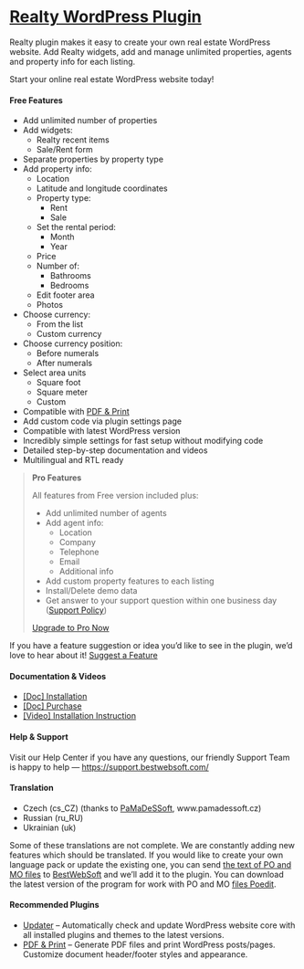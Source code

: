 <a href="https://bestwebsoft.com/products/wordpress/plugins/realty/" target=_blank>Realty WordPress Plugin</a>
========================

<p>Realty plugin makes it easy to create your own real estate WordPress website. Add Realty widgets, add and manage unlimited properties, agents and property info for each listing.</p>
<p>Start your online real estate WordPress website today!</p>
<p><span class="embed-youtube" style="text-align:center; display: block;"></span></p>
<h4>Free Features</h4>
<ul>
<li>Add unlimited number of properties</li>
<li>Add widgets:
<ul>
<li>Realty recent items</li>
<li>Sale/Rent form</li>
</ul>
</li>
<li>Separate properties by property type</li>
<li>Add property info:
<ul>
<li>Location</li>
<li>Latitude and longitude coordinates</li>
<li>Property type:
<ul>
<li>Rent</li>
<li>Sale</li>
</ul>
</li>
<li>Set the rental period:
<ul>
<li>Month</li>
<li>Year</li>
</ul>
</li>
<li>Price</li>
<li>Number of:
<ul>
<li>Bathrooms</li>
<li>Bedrooms</li>
</ul>
</li>
<li>Edit footer area</li>
<li>Photos</li>
</ul>
</li>
<li>Choose currency:
<ul>
<li>From the list</li>
<li>Custom currency</li>
</ul>
</li>
<li>Choose currency position:
<ul>
<li>Before numerals</li>
<li>After numerals</li>
</ul>
</li>
<li>Select area units
<ul>
<li>Square foot</li>
<li>Square meter</li>
<li>Custom</li>
</ul>
</li>
<li>Compatible with <a href="https://bestwebsoft.com/products/wordpress/plugins/pdf-print/?k=73f02a14010b47f9661a001214db1f5f" rel="nofollow ugc">PDF &amp; Print</a></li>
<li>Add custom code via plugin settings page</li>
<li>Compatible with latest WordPress version</li>
<li>Incredibly simple settings for fast setup without modifying code</li>
<li>Detailed step-by-step documentation and videos</li>
<li>Multilingual and RTL ready</li>
</ul>
<blockquote>
<p><strong>Pro Features</strong></p>
<p>All features from Free version included plus:</p>
<ul>
<li>Add unlimited number of agents</li>
<li>Add agent info:
<ul>
<li>Location</li>
<li>Company</li>
<li>Telephone</li>
<li>Email</li>
<li>Additional info</li>
</ul>
</li>
<li>Add custom property features to each listing</li>
<li>Install/Delete demo data</li>
<li>Get answer to your support question within one business day (<a href="https://bestwebsoft.com/support-policy/" rel="nofollow ugc">Support Policy</a>)</li>
</ul>
<p><a href="https://bestwebsoft.com/products/wordpress/plugins/realty/?k=143e150e92b9751b52da0cd46fb6f5cf" rel="nofollow ugc">Upgrade to Pro Now</a></p>
</blockquote>
<p>If you have a feature suggestion or idea you&#8217;d like to see in the plugin, we&#8217;d love to hear about it! <a href="https://support.bestwebsoft.com/hc/en-us/requests/new" rel="nofollow ugc">Suggest a Feature</a></p>
<h4>Documentation &amp; Videos</h4>
<ul>
<li><a href="https://bestwebsoft.com/documentation/how-to-install-a-wordpress-product/how-to-install-a-wordpress-plugin/" rel="nofollow ugc">[Doc] Installation</a></li>
<li><a href="https://bestwebsoft.com/documentation/how-to-purchase-a-wordpress-plugin/how-to-purchase-wordpress-plugin-from-bestwebsoft/" rel="nofollow ugc">[Doc] Purchase</a></li>
<li><a href="https://www.youtube.com/watch?v=_BQCk4D-CyI" rel="nofollow ugc">[Video] Installation Instruction</a></li>
</ul>
<h4>Help &amp; Support</h4>
<p>Visit our Help Center if you have any questions, our friendly Support Team is happy to help — <a href="https://support.bestwebsoft.com/" rel="nofollow ugc">https://support.bestwebsoft.com/</a></p>
<h4>Translation</h4>
<ul>
<li>Czech (cs_CZ) (thanks to <a href="mailto:&#105;&#110;&#102;&#111;&#064;&#x70;&#x61;&#x6d;&#x61;&#x64;&#x65;&#115;&#115;&#111;&#102;&#116;.&#x63;&#x7a;" rel="nofollow ugc">PaMaDeSSoft</a>, www.pamadessoft.cz)</li>
<li>Russian (ru_RU)</li>
<li>Ukrainian (uk)</li>
</ul>
<p>Some of these translations are not complete. We are constantly adding new features which should be translated. If you would like to create your own language pack or update the existing one, you can send <a href="https://codex.wordpress.org/Translating_WordPress" rel="nofollow ugc">the text of PO and MO files</a> to <a href="https://support.bestwebsoft.com/hc/en-us/requests/new" rel="nofollow ugc">BestWebSoft</a> and we&#8217;ll add it to the plugin. You can download the latest version of the program for work with PO and MO <a href="https://www.poedit.net/download.php" rel="nofollow ugc">files Poedit</a>.</p>
<h4>Recommended Plugins</h4>
<ul>
<li><a href="https://bestwebsoft.com/products/wordpress/plugins/updater/?k=02c908259e8f82ccb1620b73e5b4cbca" rel="nofollow ugc">Updater</a> &#8211; Automatically check and update WordPress website core with all installed plugins and themes to the latest versions.</li>
<li><a href="https://bestwebsoft.com/products/wordpress/plugins/pdf-print/?k=73f02a14010b47f9661a001214db1f5f" rel="nofollow ugc">PDF &amp; Print</a> &#8211; Generate PDF files and print WordPress posts/pages. Customize document header/footer styles and appearance.</li>
</ul>

